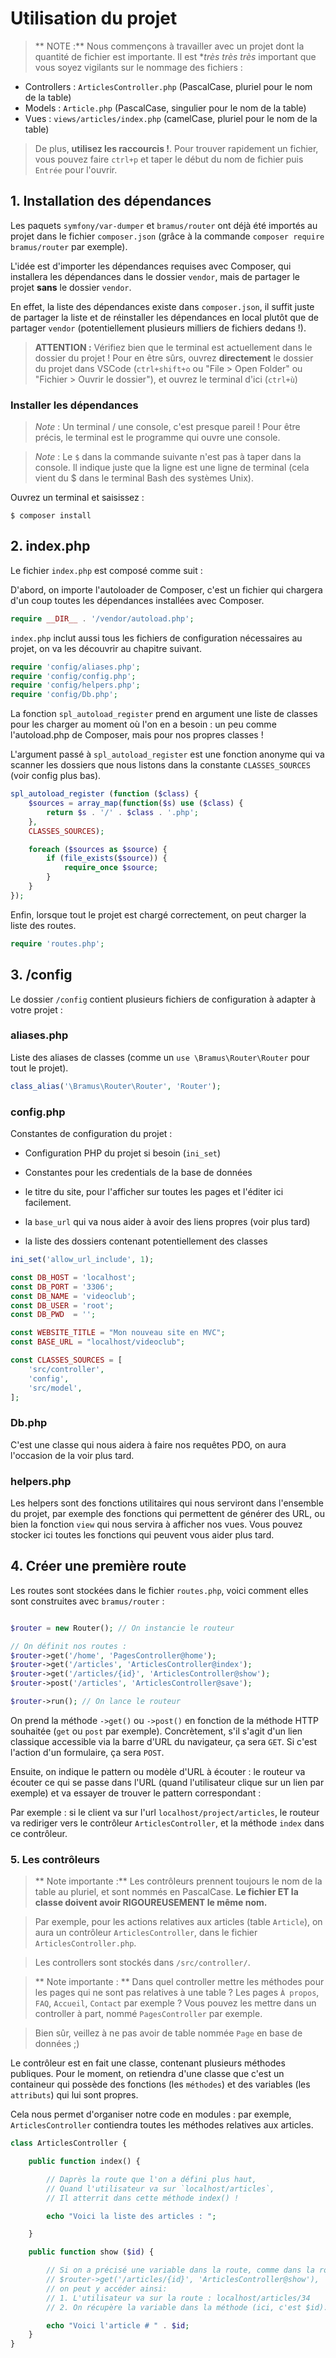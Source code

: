 # Utilisation du projet

> ** NOTE :** Nous commençons à travailler avec un projet dont la quantité de fichier est importante. Il est **très très très* important que vous soyez vigilants sur le nommage des fichiers :
- Controllers : `ArticlesController.php` (PascalCase, pluriel pour le nom de la table)
- Models : `Article.php` (PascalCase, singulier pour le nom de la table)
- Vues : `views/articles/index.php` (camelCase, pluriel pour le nom de la table)

> De plus, **utilisez les raccourcis !**. Pour trouver rapidement un fichier, vous pouvez faire `ctrl+p` et taper le début du nom de fichier puis `Entrée` pour l'ouvrir.

## 1. Installation des dépendances
Les paquets `symfony/var-dumper` et `bramus/router` ont déjà été importés au projet dans le fichier `composer.json` (grâce à la commande `composer require bramus/router` par exemple).

L'idée est d'importer les dépendances requises avec Composer, qui installera les dépendances dans le dossier `vendor`, mais de partager le projet **sans** le dossier `vendor`.

En effet, la liste des dépendances existe dans `composer.json`, il suffit juste de partager la liste et de réinstaller les dépendances en local plutôt que de partager `vendor` (potentiellement plusieurs milliers de fichiers dedans !).

> **ATTENTION :** Vérifiez bien que le terminal est actuellement dans le dossier du projet ! Pour en être sûrs, ouvrez **directement** le dossier du projet dans VSCode (`ctrl+shift+o` ou "File > Open Folder" ou "Fichier > Ouvrir le dossier"), et ouvrez le terminal d'ici (`ctrl+ù`)

### Installer les dépendances

> *Note* : Un terminal / une console, c'est presque pareil ! Pour être précis, le terminal est le programme qui ouvre une console.


> *Note* : Le `$` dans la commande suivante n'est pas à taper dans la console. Il indique juste que la ligne est une ligne de terminal (cela vient du $ dans le terminal Bash des systèmes Unix).

Ouvrez un terminal et saisissez :
```
$ composer install
```

## 2. index.php

Le fichier `index.php` est composé comme suit :


D'abord, on importe l'autoloader de Composer, c'est un fichier qui chargera d'un coup toutes les dépendances installées avec Composer.

```php
require __DIR__ . '/vendor/autoload.php';
```


`index.php` inclut aussi tous les fichiers de configuration nécessaires au projet, on va les découvrir au chapitre suivant.
```php
require 'config/aliases.php';
require 'config/config.php';
require 'config/helpers.php';
require 'config/Db.php';
```

La fonction `spl_autoload_register` prend en argument une liste de classes pour les charger au moment où l'on en a besoin : un peu comme l'autoload.php de Composer, mais pour nos propres classes !

L'argument passé à `spl_autoload_register` est une fonction anonyme qui va scanner les dossiers que nous listons dans la constante `CLASSES_SOURCES` (voir config plus bas).

```php
spl_autoload_register (function ($class) {
    $sources = array_map(function($s) use ($class) {
        return $s . '/' . $class . '.php';
    },
    CLASSES_SOURCES);

    foreach ($sources as $source) {
        if (file_exists($source)) {
            require_once $source;
        }
    }
});
```

Enfin, lorsque tout le projet est chargé correctement, on peut charger la liste des routes.


```php
require 'routes.php';
```


## 3. /config

Le dossier `/config` contient plusieurs fichiers de configuration à adapter à votre projet :

### aliases.php

Liste des aliases de classes (comme un `use \Bramus\Router\Router` pour tout le projet).
```php
class_alias('\Bramus\Router\Router', 'Router');
```

### config.php

Constantes de configuration du projet :

- Configuration PHP du projet si besoin (`ini_set`)
- Constantes pour les credentials de la base de données

- le titre du site, pour l'afficher sur toutes les pages et l'éditer ici facilement.

- la `base_url` qui va nous aider à avoir des liens propres (voir plus tard)

- la liste des dossiers contenant potentiellement des classes
```php
ini_set('allow_url_include', 1);

const DB_HOST = 'localhost';
const DB_PORT = '3306';
const DB_NAME = 'videoclub';
const DB_USER = 'root';
const DB_PWD  = '';

const WEBSITE_TITLE = "Mon nouveau site en MVC";
const BASE_URL = "localhost/videoclub";

const CLASSES_SOURCES = [
    'src/controller',
    'config',
    'src/model',
];
```

### Db.php

C'est une classe qui nous aidera à faire nos requêtes PDO, on aura l'occasion de la voir plus tard.

### helpers.php

Les helpers sont des fonctions utilitaires qui nous serviront dans l'ensemble du projet, par exemple des fonctions qui permettent de générer des URL, ou bien la fonction `view` qui nous servira à afficher nos vues. Vous pouvez stocker ici toutes les fonctions qui peuvent vous aider plus tard.

## 4. Créer une première route

Les routes sont stockées dans le fichier `routes.php`, voici comment elles sont construites avec `bramus/router` :

```php

$router = new Router(); // On instancie le routeur

// On définit nos routes :
$router->get('/home', 'PagesController@home');
$router->get('/articles', 'ArticlesController@index');
$router->get('/articles/{id}', 'ArticlesController@show');
$router->post('/articles', 'ArticlesController@save');

$router->run(); // On lance le routeur
```

On prend la méthode `->get()` ou `->post()` en fonction de la méthode HTTP souhaitée (`get` ou `post` par exemple). Concrètement, s'il s'agit d'un lien classique accessible via la barre d'URL du navigateur, ça sera `GET`. Si c'est l'action d'un formulaire, ça sera `POST`.

Ensuite, on indique le pattern ou modèle d'URL à écouter : le routeur va écouter ce qui se passe dans l'URL (quand l'utilisateur clique sur un lien par exemple) et va essayer de trouver le pattern correspondant :

Par exemple : si le client va sur l'url `localhost/project/articles`, le routeur va rediriger vers le contrôleur `ArticlesController`, et la méthode `index` dans ce contrôleur.

### 5. Les contrôleurs

> ** Note importante :** Les contrôleurs prennent toujours le nom de la table au pluriel, et sont nommés en PascalCase. **Le fichier ET la classe doivent avoir RIGOUREUSEMENT le même nom.**

> Par exemple, pour les actions relatives aux articles (table `Article`), on aura un contrôleur `ArticlesController`, dans le fichier `ArticlesController.php`.

> Les controllers sont stockés dans `/src/controller/`.

> ** Note importante : ** Dans quel controller mettre les méthodes pour les pages qui ne sont pas relatives à une table ? Les pages `À propos`, `FAQ`, `Accueil`, `Contact` par exemple ? Vous pouvez les mettre dans un controller à part, nommé `PagesController` par exemple.

> Bien sûr, veillez à ne pas avoir de table nommée `Page` en base de données ;)

Le contrôleur est en fait une classe, contenant plusieurs méthodes publiques. Pour le moment, on retiendra d'une classe que c'est un containeur qui possède des fonctions (les `méthodes`) et des variables (les `attributs`) qui lui sont propres.

Cela nous permet d'organiser notre code en modules : par exemple, `ArticlesController` contiendra toutes les méthodes relatives aux articles.


```php
class ArticlesController {

    public function index() {

        // Daprès la route que l'on a défini plus haut,
        // Quand l'utilisateur va sur `localhost/articles`,
        // Il atterrit dans cette méthode index() !

        echo "Voici la liste des articles : ";

    }

    public function show ($id) {

        // Si on a précisé une variable dans la route, comme dans la route
        // $router->get('/articles/{id}', 'ArticlesController@show'),
        // on peut y accéder ainsi:
        // 1. L'utilisateur va sur la route : localhost/articles/34
        // 2. On récupère la variable dans la méthode (ici, c'est $id).

        echo "Voici l'article # " . $id;
    }
}

```